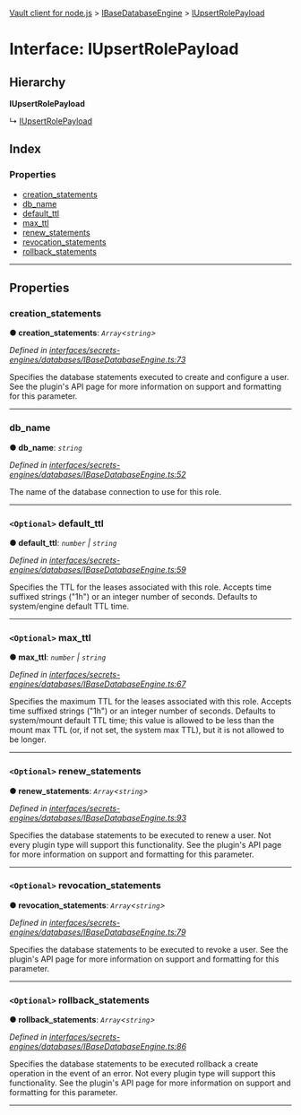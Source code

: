 [Vault client for node.js](../README.md) > [IBaseDatabaseEngine](../modules/ibasedatabaseengine.md) > [IUpsertRolePayload](../interfaces/ibasedatabaseengine.iupsertrolepayload.md)

# Interface: IUpsertRolePayload

## Hierarchy

**IUpsertRolePayload**

↳  [IUpsertRolePayload](ipostgresqlengine.iupsertrolepayload.md)

## Index

### Properties

* [creation_statements](ibasedatabaseengine.iupsertrolepayload.md#creation_statements)
* [db_name](ibasedatabaseengine.iupsertrolepayload.md#db_name)
* [default_ttl](ibasedatabaseengine.iupsertrolepayload.md#default_ttl)
* [max_ttl](ibasedatabaseengine.iupsertrolepayload.md#max_ttl)
* [renew_statements](ibasedatabaseengine.iupsertrolepayload.md#renew_statements)
* [revocation_statements](ibasedatabaseengine.iupsertrolepayload.md#revocation_statements)
* [rollback_statements](ibasedatabaseengine.iupsertrolepayload.md#rollback_statements)

---

## Properties

<a id="creation_statements"></a>

###  creation_statements

**● creation_statements**: *`Array`<`string`>*

*Defined in [interfaces/secrets-engines/databases/IBaseDatabaseEngine.ts:73](https://github.com/theogravity/vault-tacular/blob/fa3cc87/src/interfaces/secrets-engines/databases/IBaseDatabaseEngine.ts#L73)*

Specifies the database statements executed to create and configure a user. See the plugin's API page for more information on support and formatting for this parameter.

___
<a id="db_name"></a>

###  db_name

**● db_name**: *`string`*

*Defined in [interfaces/secrets-engines/databases/IBaseDatabaseEngine.ts:52](https://github.com/theogravity/vault-tacular/blob/fa3cc87/src/interfaces/secrets-engines/databases/IBaseDatabaseEngine.ts#L52)*

The name of the database connection to use for this role.

___
<a id="default_ttl"></a>

### `<Optional>` default_ttl

**● default_ttl**: *`number` \| `string`*

*Defined in [interfaces/secrets-engines/databases/IBaseDatabaseEngine.ts:59](https://github.com/theogravity/vault-tacular/blob/fa3cc87/src/interfaces/secrets-engines/databases/IBaseDatabaseEngine.ts#L59)*

Specifies the TTL for the leases associated with this role. Accepts time suffixed strings ("1h") or an integer number of seconds. Defaults to system/engine default TTL time.

___
<a id="max_ttl"></a>

### `<Optional>` max_ttl

**● max_ttl**: *`number` \| `string`*

*Defined in [interfaces/secrets-engines/databases/IBaseDatabaseEngine.ts:67](https://github.com/theogravity/vault-tacular/blob/fa3cc87/src/interfaces/secrets-engines/databases/IBaseDatabaseEngine.ts#L67)*

Specifies the maximum TTL for the leases associated with this role. Accepts time suffixed strings ("1h") or an integer number of seconds. Defaults to system/mount default TTL time; this value is allowed to be less than the mount max TTL (or, if not set, the system max TTL), but it is not allowed to be longer.

___
<a id="renew_statements"></a>

### `<Optional>` renew_statements

**● renew_statements**: *`Array`<`string`>*

*Defined in [interfaces/secrets-engines/databases/IBaseDatabaseEngine.ts:93](https://github.com/theogravity/vault-tacular/blob/fa3cc87/src/interfaces/secrets-engines/databases/IBaseDatabaseEngine.ts#L93)*

Specifies the database statements to be executed to renew a user. Not every plugin type will support this functionality. See the plugin's API page for more information on support and formatting for this parameter.

___
<a id="revocation_statements"></a>

### `<Optional>` revocation_statements

**● revocation_statements**: *`Array`<`string`>*

*Defined in [interfaces/secrets-engines/databases/IBaseDatabaseEngine.ts:79](https://github.com/theogravity/vault-tacular/blob/fa3cc87/src/interfaces/secrets-engines/databases/IBaseDatabaseEngine.ts#L79)*

Specifies the database statements to be executed to revoke a user. See the plugin's API page for more information on support and formatting for this parameter.

___
<a id="rollback_statements"></a>

### `<Optional>` rollback_statements

**● rollback_statements**: *`Array`<`string`>*

*Defined in [interfaces/secrets-engines/databases/IBaseDatabaseEngine.ts:86](https://github.com/theogravity/vault-tacular/blob/fa3cc87/src/interfaces/secrets-engines/databases/IBaseDatabaseEngine.ts#L86)*

Specifies the database statements to be executed rollback a create operation in the event of an error. Not every plugin type will support this functionality. See the plugin's API page for more information on support and formatting for this parameter.

___


